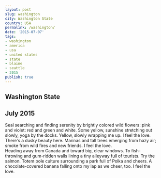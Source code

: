 ```yaml
---
layout: post
slug: washington
city: Washington State
country: USA
permalink: /washington/
date: '2015-07-07'
tags:
- washington
- america
- usa
- united states
- state
- blaine
- seattle
- 2015
publish: true
---
```


<section class="img-area">
  <div class="marina"></div>
  <div class="title-badge">
    <h1 class="badge">Washington State</h1>
    <h2>July 2015</h2>
  </div>
</section>

<section class="poem-area">
  <p class="poem">
  Seal searching and finding serenity by brightly colored wild flowers: pink and violet: red and green and white. Some yellow, sunshine stretching out slowly, yoga by the docks. Yellow, slowly wrapping me up. <span>I feel the love.</span>
  <br>
  There's a dusky beauty here. Marinas and tall trees emerging from hazy air; smoke from wild fires and new friends. <span>I feel the love.</span>
  <br>
  Heading away from Canada and toward big, clear windows. To fish-throwing and gum-ridden walls lining a tiny alleyway full of tourists. Try the salmon. Totem pole culture surrounding a park full of Polka and cheers. A chocolate-covered banana falling onto my lap as we cheer, too. <span>I feel the love.</span>
</section>
</p>